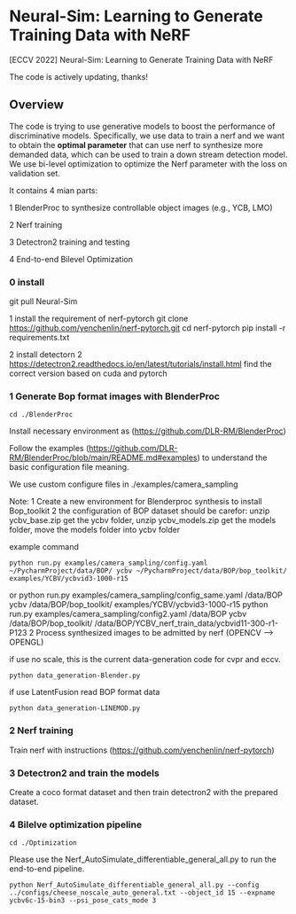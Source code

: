# Neural-Sim: Learning to Generate Training Data with NeRF

[ECCV 2022] Neural-Sim: Learning to Generate Training Data with NeRF

The code is actively updating, thanks!

## Overview
The code is trying to use generative models to boost the performance of discriminative models.
Specifically, we use data to train a nerf and we want to obtain the **optimal parameter** that can
use nerf to synthesize more demanded data, which can be used to train a down stream detection model. 
We use bi-level optimization to optimize the Nerf parameter with the loss on validation set.

It contains 4 mian parts:

1 BlenderProc to synthesize controllable object images (e.g., YCB, LMO)

2 Nerf training

3 Detectron2 training and testing

4 End-to-end Bilevel Optimization


### 0 install

git pull Neural-Sim

1 install the requirement of nerf-pytorch
git clone https://github.com/yenchenlin/nerf-pytorch.git
cd nerf-pytorch
pip install -r requirements.txt

2 install detectorn 2
https://detectron2.readthedocs.io/en/latest/tutorials/install.html
find the correct version based on cuda and pytorch


### 1 Generate Bop format images with BlenderProc 
```shell
cd ./BlenderProc
```
Install necessary environment as (https://github.com/DLR-RM/BlenderProc)

Follow the examples (https://github.com/DLR-RM/BlenderProc/blob/main/README.md#examples)
to understand the basic configuration file meaning.

We use custom configure files in ./examples/camera_sampling

Note: 
1 Create a new environment for Blenderproc synthesis to install Bop_toolkit
2 the configuration of BOP dataset should be carefor:
unzip ycbv_base.zip get the ycbv folder, unzip ycbv_models.zip get the models folder, move the models folder into ycbv folder

example command
```shell
python run.py examples/camera_sampling/config.yaml ~/PycharmProject/data/BOP/ ycbv ~/PycharmProject/data/BOP/bop_toolkit/ examples/YCBV/ycbvid3-1000-r15
```

or
python run.py examples/camera_sampling/config_same.yaml /data/BOP ycbv /data/BOP/bop_toolkit/ examples/YCBV/ycbvid3-1000-r15
python run.py examples/camera_sampling/config2.yaml /data/BOP ycbv /data/BOP/bop_toolkit/ /data/BOP/YCBV_nerf_train_data/ycbvid11-300-r1-P123
2 Process synthesized images to be admitted by nerf (OPENCV --> OPENGL)

if use no scale, this is the current data-generation code for cvpr and eccv.
```shell
python data_generation-Blender.py
``` 


if use LatentFusion read BOP format data
```shell 
python data_generation-LINEMOD.py
 ```
### 2 Nerf training 

Train nerf with instructions (https://github.com/yenchenlin/nerf-pytorch)



### 3 Detectron2 and train the models

Create a coco format dataset and then train detectron2 with the prepared dataset.


### 4 Bilelve optimization pipeline

```shell
cd ./Optimization
```

Please use the Nerf_AutoSimulate_differentiable_general_all.py to run the end-to-end pipeline.

```shell
python Nerf_AutoSimulate_differentiable_general_all.py --config ../configs/cheese_noscale_auto_general.txt --object_id 15 --expname ycbv6c-15-bin3 --psi_pose_cats_mode 3
```
